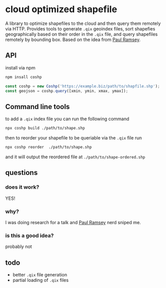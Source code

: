 # cloud optimized shapefile

A library to optimize shapefiles to the cloud and then query them remotely via HTTP. Provides tools to generate `.qix` geoindex files, sort shapefies geographically based on their order in the `.qix` file, and query shapefiles remotely by bounding box. Based on the idea from [Paul Ramsey](http://blog.cleverelephant.ca/2022/04/coshp.html).

## API

install via npm

```bash
npm insall coshp
```

```js
const coshp = new Coshp('https://example.biz/path/to/shapfile.shp');
const geojson = coshp.query([xmin, ymin, xmax, ymax]);
```

## Command line tools

to add a `.qix` index file you can run the following command

```bash
npx coshp build ./path/to/shape.shp
```

then to reorder your shapefile to  be queriable via the `.qix` file run

```bash
npx coshp reorder  ./path/to/shape.shp
```

and it will output the reordered file at `./path/to/shape-ordered.shp`

## questions

### does it work? 

YES!

### why? 

I was doing research for a talk and [Paul Ramsey](http://blog.cleverelephant.ca/2022/04/coshp.html) nerd sniped me.

### is this a good idea?

probably not


## todo

- better `.qix` file generation
- partial loading of `.qix` files